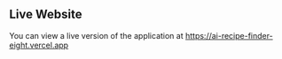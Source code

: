 ## Live Website

You can view a live version of the application at https://ai-recipe-finder-eight.vercel.app
